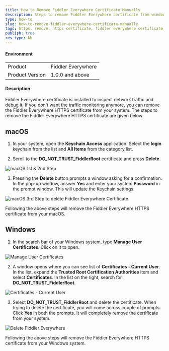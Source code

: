 ```yaml
---
title: How to Remove Fiddler Everywhere Certificate Manually
description: Steps to remove Fiddler Everywhere certificate from windows and macOS manually
type: how-to
slug: how-to-remove-fiddler-everywhere-certificate-manually
tags: https, remove, https certificate, fiddler everywhere certificate
publish: true
res_type: kb
---
```


#### Environment

|   |   |
|---|---|
| Product  | Fiddler Everywhere  |
| Product Version | 1.0.0 and above  |

#### Description

Fiddler Everywhere certificate is installed to inspect network traffic and debug it. If you don't want the traffic monitoring anymore, you can remove the Fiddler Everywhere HTTPS certificate from your system. The steps to remove the Fiddler Everywhere HTTPS certificate are given below: 

## macOS 

1. In your system, open the __Keychain Access__ application. Select the __login__ keychain from the list and __All Items__ from the category list. 

2. Scroll to the __DO_NOT_TRUST_FiddlerRoot__ certificate and press __Delete__.

![macOS 1st & 2nd Step](../images/kb/keychain-access-login-and-do-not-trust-fiddlerroot-delete.png)

3. Pressing the __Delete__ button prompts a window asking for a confirmation. In the pop-up window, answer __Yes__ and enter your system __Password__ in the prompt window. This will update the Keychain settings. 

![macOS 3rd Step to delete Fiddler Everywhere Certificate](../images/kb/select-yes-to-delete-fiddler-everywhere-certificate-from-macos.png)

Following the above steps will remove the Fiddler Everywhere HTTPS certificate from your macOS. 

## Windows 

1. In the search bar of your Windows system, type __Manage User Certificates__. Click on it to open. 

![Manage User Certificates](../images/kb/manage-user-certificate-using-start-menu.png)

2. A window opens where you can see list of __Certificates - Current User__. In the list, expand the __Trusted Root Certification Authorities__ item and select __Certificates__. In the list on the right, search for __DO_NOT_TRUST_FiddlerRoot__.

![Certificates - Current User](../images/kb/certificates-current-user-trusted-root-certification.png)

3. Select __DO_NOT_TRUST_FiddlerRoot__ and delete the certificate. When trying to delete the certificate, you will come across couple of prompts. Click __Yes__ in both the prompts. It will completely remove the certificate from your system. 

![Delete Fiddler Everywhere](../images/kb/select-do-not-trust-fiddlerroot-and-press-yes.png)

Following the above steps will remove the Fiddler Everywhere HTTPS certificate from your Windows system. 